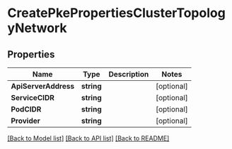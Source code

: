 # CreatePkePropertiesClusterTopologyNetwork

## Properties
Name | Type | Description | Notes
------------ | ------------- | ------------- | -------------
**ApiServerAddress** | **string** |  | [optional] 
**ServiceCIDR** | **string** |  | [optional] 
**PodCIDR** | **string** |  | [optional] 
**Provider** | **string** |  | [optional] 

[[Back to Model list]](../README.md#documentation-for-models) [[Back to API list]](../README.md#documentation-for-api-endpoints) [[Back to README]](../README.md)


